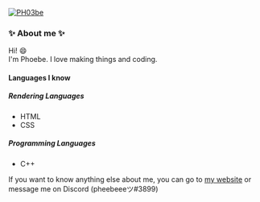 
[![PH03be](https://avatars.githubusercontent.com/u/65205197?v=4)](https://phoebe-leong.github.io)

### :sparkles: About me :sparkles:
Hi! :smile:  
I'm Phoebe. I love making things and coding. 

#### Languages I know
##### Rendering Languages
- HTML
- CSS
##### Programming Languages
- C++

If you want to know anything else about me, you can go to [my website](https://phoebe-leong.github.io) or message me on Discord (pheebeeeツ#3899)
